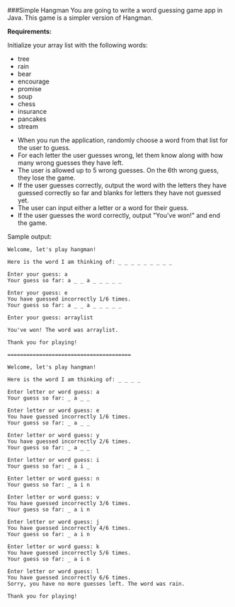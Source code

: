 ###Simple Hangman
You are going to write a word guessing game app in Java. This game is a simpler version of Hangman.

**Requirements:**

Initialize your array list with the following words: 
* tree
* rain
* bear
* encourage
* promise
* soup
* chess
* insurance
* pancakes
* stream
- When you run the application, randomly choose a word from that list for the user to guess.
- For each letter the user guesses wrong, let them know along with how many wrong guesses they have left.
- The user is allowed up to 5 wrong guesses. On the 6th wrong guess, they lose the game.
- If the user guesses correctly, output the word with the letters they have guessed correctly so far and blanks for letters they have not guessed yet.
- The user can input either a letter or a word for their guess.
- If the user guesses the word correctly, output "You've won!" and end the game.

Sample output:

```
Welcome, let's play hangman!

Here is the word I am thinking of: _ _ _ _ _ _ _ _ _ 

Enter your guess: a
Your guess so far: a _ _ a _ _ _ _ _ 

Enter your guess: e 
You have guessed incorrectly 1/6 times. 
Your guess so far: a _ _ a _ _ _ _ _

Enter your guess: arraylist

You've won! The word was arraylist. 

Thank you for playing! 

=======================================

Welcome, let's play hangman!

Here is the word I am thinking of: _ _ _ _ 

Enter letter or word guess: a
Your guess so far: _ a _ _ 

Enter letter or word guess: e
You have guessed incorrectly 1/6 times.
Your guess so far: _ a _ _ 

Enter letter or word guess: y
You have guessed incorrectly 2/6 times.
Your guess so far: _ a _ _ 

Enter letter or word guess: i
Your guess so far: _ a i _ 

Enter letter or word guess: n
Your guess so far: _ a i n 

Enter letter or word guess: v
You have guessed incorrectly 3/6 times.
Your guess so far: _ a i n 

Enter letter or word guess: j
You have guessed incorrectly 4/6 times.
Your guess so far: _ a i n 

Enter letter or word guess: k
You have guessed incorrectly 5/6 times.
Your guess so far: _ a i n 

Enter letter or word guess: l
You have guessed incorrectly 6/6 times.
Sorry, you have no more guesses left. The word was rain.

Thank you for playing!
```
